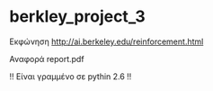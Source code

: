 # berkley_project_3
Εκφώνηση http://ai.berkeley.edu/reinforcement.html

Αναφορά report.pdf

!! Είναι γραμμένο σε pythin 2.6 !!
